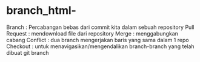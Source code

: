 # branch_html-
Branch : Percabangan bebas dari commit kita dalam sebuah repository
Pull Request : mendownload file dari repository
Merge : menggabungkan cabang
Conflict : dua branch mengerjakan baris yang sama dalam 1 repo
Checkout : untuk menavigasikan/mengendalikan branch-branch yang telah dibuat git branch
